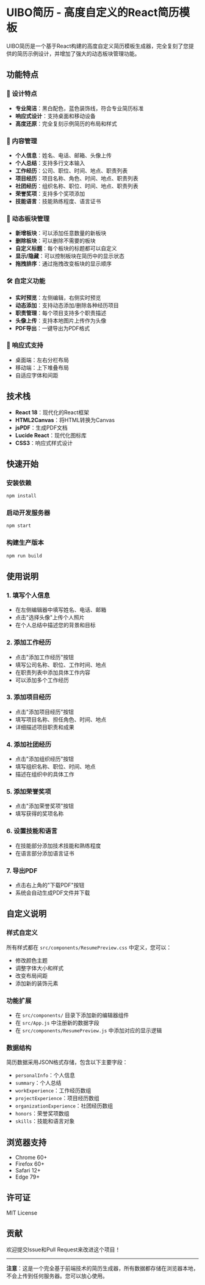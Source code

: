 # UIBO简历 - 高度自定义的React简历模板

UIBO简历是一个基于React构建的高度自定义简历模板生成器，完全复刻了您提供的简历示例设计，并增加了强大的动态板块管理功能。

## 功能特点

### 🎨 设计特点
- **专业简洁**：黑白配色，蓝色装饰线，符合专业简历标准
- **响应式设计**：支持桌面和移动设备
- **高度还原**：完全复刻示例简历的布局和样式

### 📝 内容管理
- **个人信息**：姓名、电话、邮箱、头像上传
- **个人总结**：支持多行文本输入
- **工作经历**：公司、职位、时间、地点、职责列表
- **项目经历**：项目名称、角色、时间、地点、职责列表
- **社团经历**：组织名称、职位、时间、地点、职责列表
- **荣誉奖项**：支持多个奖项添加
- **技能语言**：技能熟练程度、语言证书

### 🎯 动态板块管理
- **新增板块**：可以添加任意数量的新板块
- **删除板块**：可以删除不需要的板块
- **自定义标题**：每个板块的标题都可以自定义
- **显示/隐藏**：可以控制板块在简历中的显示状态
- **拖拽排序**：通过拖拽改变板块的显示顺序

### 🛠️ 自定义功能
- **实时预览**：左侧编辑，右侧实时预览
- **动态添加**：支持动态添加/删除各种经历项目
- **职责管理**：每个项目支持多个职责描述
- **头像上传**：支持本地图片上传作为头像
- **PDF导出**：一键导出为PDF格式

### 📱 响应式支持
- 桌面端：左右分栏布局
- 移动端：上下堆叠布局
- 自适应字体和间距

## 技术栈

- **React 18**：现代化的React框架
- **HTML2Canvas**：将HTML转换为Canvas
- **jsPDF**：生成PDF文档
- **Lucide React**：现代化图标库
- **CSS3**：响应式样式设计

## 快速开始

### 安装依赖
```bash
npm install
```

### 启动开发服务器
```bash
npm start
```

### 构建生产版本
```bash
npm run build
```

## 使用说明

### 1. 填写个人信息
- 在左侧编辑器中填写姓名、电话、邮箱
- 点击"选择头像"上传个人照片
- 在个人总结中描述您的背景和目标

### 2. 添加工作经历
- 点击"添加工作经历"按钮
- 填写公司名称、职位、工作时间、地点
- 在职责列表中添加具体工作内容
- 可以添加多个工作经历

### 3. 添加项目经历
- 点击"添加项目经历"按钮
- 填写项目名称、担任角色、时间、地点
- 详细描述项目职责和成果

### 4. 添加社团经历
- 点击"添加组织经历"按钮
- 填写组织名称、职位、时间、地点
- 描述在组织中的具体工作

### 5. 添加荣誉奖项
- 点击"添加荣誉奖项"按钮
- 填写获得的奖项名称

### 6. 设置技能和语言
- 在技能部分添加技术技能和熟练程度
- 在语言部分添加语言证书

### 7. 导出PDF
- 点击右上角的"下载PDF"按钮
- 系统会自动生成PDF文件并下载

## 自定义说明

### 样式自定义
所有样式都在 `src/components/ResumePreview.css` 中定义，您可以：
- 修改颜色主题
- 调整字体大小和样式
- 改变布局间距
- 添加新的装饰元素

### 功能扩展
- 在 `src/components/` 目录下添加新的编辑器组件
- 在 `src/App.js` 中注册新的数据字段
- 在 `src/components/ResumePreview.js` 中添加对应的显示逻辑

### 数据结构
简历数据采用JSON格式存储，包含以下主要字段：
- `personalInfo`：个人信息
- `summary`：个人总结
- `workExperience`：工作经历数组
- `projectExperience`：项目经历数组
- `organizationExperience`：社团经历数组
- `honors`：荣誉奖项数组
- `skills`：技能和语言对象

## 浏览器支持

- Chrome 60+
- Firefox 60+
- Safari 12+
- Edge 79+

## 许可证

MIT License

## 贡献

欢迎提交Issue和Pull Request来改进这个项目！

---

**注意**：这是一个完全基于前端技术的简历生成器，所有数据都存储在浏览器本地，不会上传到任何服务器。您可以放心使用。
